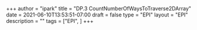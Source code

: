 +++
author = "ipark"
title = "DP.3 CountNumberOfWaysToTraverse2DArray"
date =  2021-06-10T13:53:51-07:00
draft =  false
type = "EPI"
layout = "EPI"
description = ""
tags = ["EPI", 
]
+++
